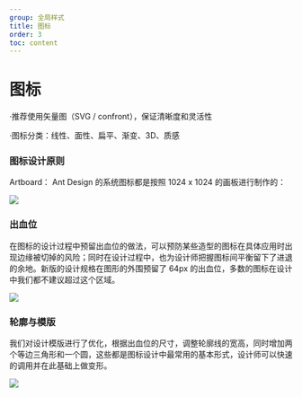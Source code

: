 ```yaml
---
group: 全局样式
title: 图标
order: 3
toc: content
---
```


# 图标

·推荐使用矢量图（SVG / confront），保证清晰度和灵活性

·图标分类：线性、面性、扁平、渐变、3D、质感

### 图标设计原则

Artboard： Ant Design 的系统图标都是按照 1024 x 1024 的画板进行制作的：

<img class="preview-img no-padding" src="https://res.waiqin365.com/d/qince-design/icon/1.png">

### 出血位

在图标的设计过程中预留出血位的做法，可以预防某些造型的图标在具体应用时出现边缘被切掉的风险；同时在设计过程中，也为设计师把握图标间平衡留下了进退的余地。新版的设计规格在图形的外围预留了 64px 的出血位，多数的图标在设计中我们都不建议超过这个区域。

<img class="preview-img no-padding" src="https://res.waiqin365.com/d/qince-design/icon/2.png">

### 轮廓与模版

我们对设计模版进行了优化，根据出血位的尺寸，调整轮廓线的宽高，同时增加两个等边三角形和一个圆，这些都是图标设计中最常用的基本形式，设计师可以快速的调用并在此基础上做变形。

<img class="preview-img no-padding" src="https://res.waiqin365.com/d/qince-design/icon/3.png">